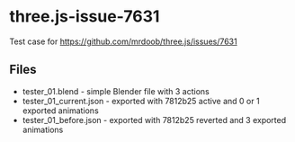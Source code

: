 # three.js-issue-7631

Test case for https://github.com/mrdoob/three.js/issues/7631

## Files
* tester_01.blend - simple Blender file with 3 actions
* tester_01_current.json - exported with 7812b25 active and 0 or 1 exported animations
* tester_01_before.json - exported with 7812b25 reverted and 3 exported animations